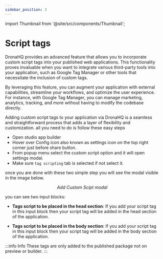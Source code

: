 ```yaml
---
sidebar_position: 3
---
```


import Thumbnail from '@site/src/components/Thumbnail';

# Script tags

DronaHQ provides an advanced feature that allows you to incorporate custom script tags into your published web applications. This functionality proves invaluable when you want to integrate various third-party tools into your application, such as Google Tag Manager or other tools that necessitate the inclusion of custom tags.

By leveraging this feature, you can augment your application with external capabilities, streamline your workflows, and optimize the user experience. For instance, with Google Tag Manager, you can manage marketing, analytics, tracking, and more without having to modify the codebase directly.

Adding custom script tags to your application via DronaHQ is a seamless and straightforward process that adds a layer of flexibility and customization. all you need to do is follow these easy steps


- Open studio app builder
- Hover over Config icon also known as settings icon on the top right corner just before share button.
- From popup menu select the custom script option and it will open settings modal.
- Make sure `tag scripting` tab is selected if not select it. 

once you are done with these two simple step you will see the modal visible in the image below.

<figure>
  <Thumbnail src="/img/app-scripting-and-code/script-tags/script-config-modal.png" alt="Add Custom Scipt modal" />
  <figcaption align = "center"><i>Add Custom Scipt modal</i></figcaption>
</figure>

you can see two input blocks:

- **Tags script to be placed in the head section**: If you add your script tag in this input block then your script tag will be added in the head section of the application. 

- **Tags script to be placed in the body section**: If you add your script tag in this input block then your script tag will be added in the body section of the application.

:::info Info
These tags are only added to the published package not on preview or builder.
:::